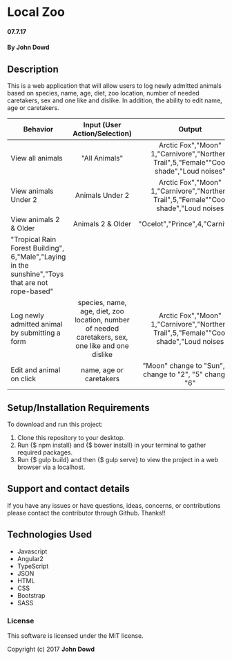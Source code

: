 # Local Zoo

#### 07.7.17

#### **By John Dowd**

## Description

This is a web application that will allow users to log newly admitted animals based on species, name, age, diet, zoo location, number of needed caretakers, sex and one like and dislike. In addition, the ability to edit name, age or caretakers.

|Behavior| Input (User Action/Selection) |Output|
|---|:---:|:---:|
|View all animals |"All Animals"| Arctic Fox","Moon" 1,"Carnivore","Northern Trail",5,"Female""Cool shade","Loud noises"|
|View animals Under 2 | Animals Under 2| Arctic Fox","Moon" 1,"Carnivore","Northern Trail",5,"Female""Cool shade","Loud noises |
|View animals 2 & Older | Animals 2 & Older |"Ocelot","Prince",4,"Carnivore"
"Tropical Rain Forest Building", 6,"Male","Laying in the sunshine","Toys that are not rope-based"|
| Log newly admitted animal by submitting a form | species, name, age, diet, zoo location, number of needed caretakers, sex, one like and one dislike | Arctic Fox","Moon" 1,"Carnivore","Northern Trail",5,"Female""Cool shade","Loud noises |
| Edit and animal on click | name, age or caretakers | "Moon" change to "Sun", "1" change to "2", "5" change to "6" |

## Setup/Installation Requirements

To download and run this project:
1. Clone this repository to your desktop.
2. Run {$ npm install} and {$ bower install} in your terminal to gather required packages.
3. Run {$ gulp build} and then {$ gulp serve} to view the project in a web browser via a localhost.

## Support and contact details

If you have any issues or have questions, ideas, concerns, or contributions please contact the contributor through Github.  Thanks!!

## Technologies Used

* Javascript
* Angular2
* TypeScript
* JSON
* HTML
* CSS
* Bootstrap
* SASS

### License
This software is licensed under the MIT license.

Copyright (c) 2017 **John Dowd**
